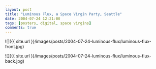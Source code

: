 ```yaml
---
layout: post
title: "Luminous Flux, a Space Virgin Party, Seattle"
date: 2004-07-24 12:21:00
tags: [posters, digital, space virgins]
comments: true
---
```

![]({{ site.url }}/images/posts/2004-07-24-luminous-flux/luminous-flux-front.jpg)

![]({{ site.url }}/images/posts/2004-07-24-luminous-flux/luminous-flux-back.jpg)

